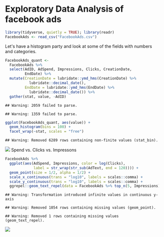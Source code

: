 Exploratory Data Analysis of facebook ads
================

``` r
library(tidyverse, quietly = TRUE); library(readr)
FacebookAds <- read_csv("FacebookAds.csv")
```

Let's have a histogram party and look at some of the fields with numbers and categories.

``` r
FacebookAds_quant <-
  FacebookAds %>%
  select(AdID, AdSpend, Impressions, Clicks, CreationDate,
         EndDate) %>%
  mutate(CreationDate = lubridate::ymd_hms(CreationDate) %>%
           lubridate::decimal_date(),
         EndDate = lubridate::ymd_hms(EndDate) %>%
           lubridate::decimal_date()) %>%
  gather(stat, value, -AdID)
```

    ## Warning: 2059 failed to parse.

    ## Warning: 1359 failed to parse.

``` r
ggplot(FacebookAds_quant, aes(value)) +
  geom_histogram(bins = 100) +
  facet_wrap(~stat, scales = "free")
```

    ## Warning: Removed 6289 rows containing non-finite values (stat_bin).

![](facebook_EDA_files/figure-markdown_github/unnamed-chunk-2-1.png) Spend vs. Clicks vs. Impressons

``` r
FacebookAds %>%
  ggplot(aes(AdSpend, Impressions, color = log(Clicks), 
             label = str_wrap(str_sub(AdText, end = 120)))) +
  geom_point(size = 1/2, alpha = 1/2) +
  scale_x_continuous(trans = "log10", labels = scales::comma) +
  scale_y_continuous(trans = "log10", labels = scales::comma) +
  ggrepel::geom_text_repel(data = FacebookAds %>% top_n(5, Impressions), size = 2)
```

    ## Warning: Transformation introduced infinite values in continuous y-axis

    ## Warning: Removed 1054 rows containing missing values (geom_point).

    ## Warning: Removed 1 rows containing missing values (geom_text_repel).

![](facebook_EDA_files/figure-markdown_github/unnamed-chunk-3-1.png)
